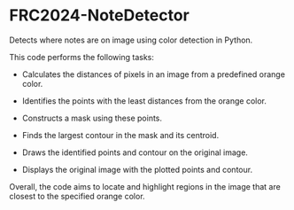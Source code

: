 # FRC2024-NoteDetector
 Detects where notes are on image using color detection in Python.

This code performs the following tasks:

* Calculates the distances of pixels in an image from a predefined orange color.

* Identifies the points with the least distances from the orange color.

* Constructs a mask using these points.

* Finds the largest contour in the mask and its centroid.

* Draws the identified points and contour on the original image.

* Displays the original image with the plotted points and contour.

Overall, the code aims to locate and highlight regions in the image that are closest to the specified orange color.

